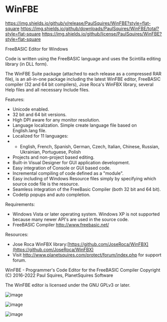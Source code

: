 # WinFBE
https://img.shields.io/github/v/release/PaulSquires/WinFBE?style=flat-square
https://img.shields.io/github/downloads/PaulSquires/WinFBE/total?style=flat-square
https://img.shields.io/github/license/PaulSquires/WinFBE?style=flat-square

FreeBASIC Editor for Windows

Code is written using the FreeBASIC language and uses the Scintilla editing library (in DLL form).

The WinFBE Suite package (attached to each release as a compressed RAR file), is an all-in-one package including the latest WinFBE editor, FreeBASIC compiler (32 and 64 bit compilers), Jose Roca's WinFBX library, several Help files and all necessary Include files.

Features:

- Unicode enabled.
- 32 bit and 64 bit versions.
- High DPI aware for any monitor resolution.
- Language localization. Simple create language file based on English.lang file.
- Localized for 11 languages:
- - English, French, Spanish, German, Czech, Italian, Chinese, Russian, Ukrainian, Portuguese, Polish
- Projects and non-project based editing.
- Built-in Visual Designer for GUI application development.
- Easy integration of Console or GUI based code.
- Incremental compiling of code defined as a "module".
- Easy including of Windows Resource files simply by specifying which source code file is the resource.
- Seamless integration of the FreeBasic Compiler (both 32 bit and 64 bit).
- Codetip popups and auto completion.

Requirements:
- Windows Vista or later operating system. Windows XP is not supported because many newer API's are used in the source code.
- FreeBASIC Compiler http://www.freebasic.net/

Resources:
- Jose Roca WinFBX library:[https://github.com/JoseRoca/WinFBX](https://github.com/JoseRoca/WinFBX)
- Visit http://www.planetsquires.com/protect/forum/index.php for support forum.

WinFBE - Programmer's Code Editor for the FreeBASIC Compiler
Copyright (C) 2016-2022 Paul Squires, PlanetSquires Software

The WinFBE editor is licensed under the GNU GPLv3 or later.


![image](https://user-images.githubusercontent.com/14793592/208562717-2d79a53e-d3ba-4c1a-ba6e-f8d75c40e02d.png)

![image](https://user-images.githubusercontent.com/14793592/208562851-dbfcf08d-7bb9-461b-9bbb-4d6bbfab8512.png)

![image](https://user-images.githubusercontent.com/14793592/208562894-dd6a07e6-1ec5-4593-98d1-2b1ebfde0056.png)



